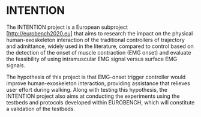 # INTENTION
The INTENTION project is a European subproject [http://eurobench2020.eu] that aims to research the impact on the physical human-exoskeleton interaction of the traditional controllers of trajectory and admittance, widely used in the literature, compared to control based on the detection of the onset of muscle contraction (EMG onset) and evaluate the feasibility of using intramuscular EMG signal versus surface EMG signals.

The hypothesis of this project is that EMG-onset trigger controller would improve human-exoskeleton interaction, providing assistance that relieves user effort during walking. Along with testing this hypothesis, the INTENTION project also aims at conducting the experiments using the testbeds and protocols developed within EUROBENCH, which will constitute a validation of the testbeds.
